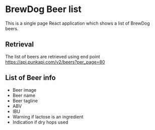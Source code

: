 # BrewDog Beer list
This is a single page React application which shows a list of BrewDog beers.

## Retrieval
The list of beers are retrieved using end point https://api.punkapi.com/v2/beers?per_page=80

## List of Beer info
- Beer image
- Beer name
- Beer tagline
- ABV
- IBU
- Warning if lactose is an ingredient
- Indication if dry hops used
